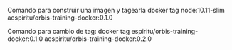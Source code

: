 Comando para construir una imagen y tagearla
docker tag node:10.11-slim aespiritu/orbis-training-docker:0.1.0

Comando para cambio de tag:
docker tag espiritu/orbis-training-docker:0.1.0 aespiritu/orbis-training-docker:0.2.0
